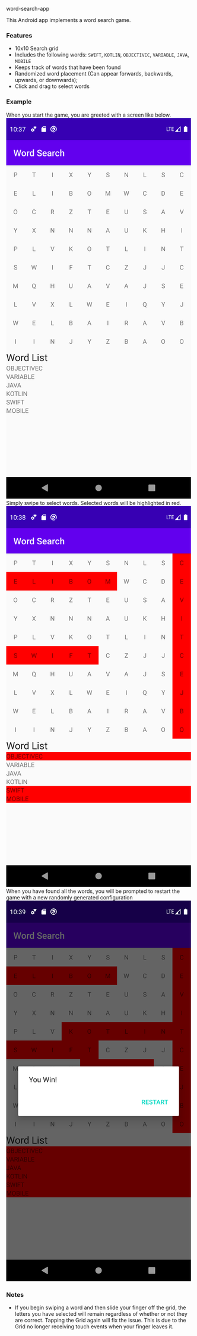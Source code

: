 word-search-app

This Android app implements a word search game.

### Features
- 10x10 Search grid
- Includes the following words: ```SWIFT```, ```KOTLIN```, ```OBJECTIVEC```, ```VARIABLE```, ```JAVA```, ```MOBILE```
- Keeps track of words that have been found
- Randomized word placement (Can appear forwards, backwards, upwards, or downwards);
- Click and drag to select words

### Example
When you start the game, you are greeted with a screen like below.
![Start Screen](/resources/start-screen.png)
Simply swipe to select words. Selected words will be highlighted in red.
![Screen with some words highlighted](/resources/words-found.png)
When you have found all the words, you will be prompted to restart the game with a new randomly generated configuration
![Win Screen](/resources/win-screen.png)

### Notes
- If you begin swiping a word and then slide your finger off the grid, the letters you have selected will remain 
regardless of whether or not they are correct. Tapping the Grid again will fix the issue. This is due to the Grid 
no longer receiving touch events when your finger leaves it. 